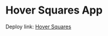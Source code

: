 # Hover Squares App
Deploy link: [Hover Squares](https://yuriyl-git.github.io/HoverSquares/hover-squares/)

